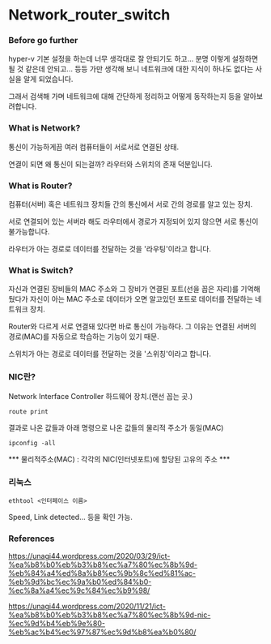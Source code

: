 # Network_router_switch

### Before go further

hyper-v 기본 설정을 하는데 너무 생각대로 잘 안되기도 하고... 분명 이렇게 설정하면 될 것 같은데 안되고... 등등 가만 생각해 보니 네트워크에 대한 지식이 하나도 없다는 사실을 알게 되었습니다.

그래서 검색해 가며 네트워크에 대해 간단하게 정리하고 어떻게 동작하는지 등을 알아보려합니다.



### What is Network?

통신이 가능하게끔 여러 컴퓨터들이 서로서로 연결된 상태.

연결이 되면 왜 통신이 되는걸까? 라우터와 스위치의 존재 덕분입니다.



### What is Router?

컴퓨터(서버) 혹은 네트워크 장치들 간의 통신에서 서로 간의 경로를 알고 있는 장치.

서로 연결되어 있는 서버라 해도 라우터에서 경로가 지정되어 있지 않으면 서로 통신이 불가능합니다.

라우터가 아는 경로로 데이터를 전달하는 것을 '라우팅'이라고 합니다.



### What is Switch?

자신과 연결된 장비들의 MAC 주소와 그 장비가 연결된 포트(선을 꼽은 자리)를 기억해 뒀다가 자신이 아는 MAC 주소로 데이터가 오면 알고있던 포트로 데이터를 전달하는 네트워크 장치.

Router와 다르게 서로 연결돼 있다면 바로 통신이 가능하다. 그 이유는 연결된 서버의 경로(MAC)를 자동으로 학습하는 기능이 있기 때문.

스위치가 아는 경로로 데이터를 전달하는 것을 '스위칭'이라고 합니다.





### NIC란?

Network Interface Controller  하드웨어 장치.(랜선 꼽는 곳.)

```route print``` 

결과로 나온 값들과 아래 명령으로 나온 값들의 물리적 주소가 동일(MAC)

```ipconfig -all```

*** 물리적주소(MAC) : 각각의 NIC(인터넷포트)에 할당된 고유의 주소 ***



### 리눅스

```ethtool <인터페이스 이름>```

Speed, Link detected... 등을 확인 가능.









### References

https://unagi44.wordpress.com/2020/03/29/ict-%ea%b8%b0%eb%b3%b8%ec%a7%80%ec%8b%9d-%eb%84%a4%ed%8a%b8%ec%9b%8c%ed%81%ac-%eb%9d%bc%ec%9a%b0%ed%84%b0-%ec%8a%a4%ec%9c%84%ec%b9%98/



https://unagi44.wordpress.com/2020/11/21/ict-%ea%b8%b0%eb%b3%b8%ec%a7%80%ec%8b%9d-nic-%ec%9d%b4%eb%9e%80-%eb%ac%b4%ec%97%87%ec%9d%b8%ea%b0%80/